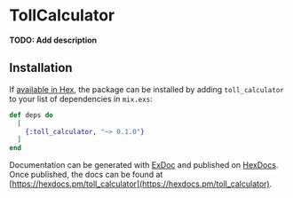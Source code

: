 # TollCalculator

**TODO: Add description**

## Installation

If [available in Hex](https://hex.pm/docs/publish), the package can be installed
by adding `toll_calculator` to your list of dependencies in `mix.exs`:

```elixir
def deps do
  [
    {:toll_calculator, "~> 0.1.0"}
  ]
end
```

Documentation can be generated with [ExDoc](https://github.com/elixir-lang/ex_doc)
and published on [HexDocs](https://hexdocs.pm). Once published, the docs can
be found at [https://hexdocs.pm/toll_calculator](https://hexdocs.pm/toll_calculator).
